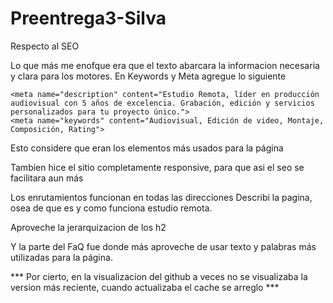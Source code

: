 # Preentrega3-Silva

Respecto al SEO

Lo que más me enofque era que el texto abarcara la informacion necesaria y clara para los motores. En Keywords y Meta agregue lo siguiente

    <meta name="description" content="Estudio Remota, líder en producción audiovisual con 5 años de excelencia. Grabación, edición y servicios personalizados para tu proyecto único.">
    <meta name="keywords" content="Audiovisual, Edición de video, Montaje, Composición, Rating">
    
Esto considere que eran los elementos más usados para la página

Tambien hice el sitio completamente responsive, para que asi el seo se facilitara aun más


Los enrutamientos funcionan en todas las direcciones
Describi la pagina, osea de que es y como funciona estudio remota.

Aproveche la jerarquizacion de los h2 

Y la parte del FaQ fue donde más aproveche de usar texto y palabras más utilizadas para la página.

*** Por cierto, en la visualizacion del github a veces no se visualizaba la version más reciente, cuando actualizaba el cache se arreglo ***
